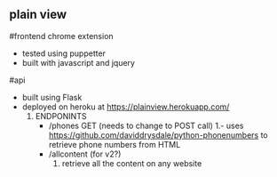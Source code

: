 ## plain view 

#frontend chrome extension
- tested using puppetter
- built with javascript and jquery


#api
- built using Flask
- deployed on heroku at https://plainview.herokuapp.com/
	1. ENDPONINTS
		- /phones GET (needs to change to POST call)
			1.- uses https://github.com/daviddrysdale/python-phonenumbers to retrieve phone numbers from HTML
		- /allcontent (for v2?)
			1. retrieve all the content on any website

